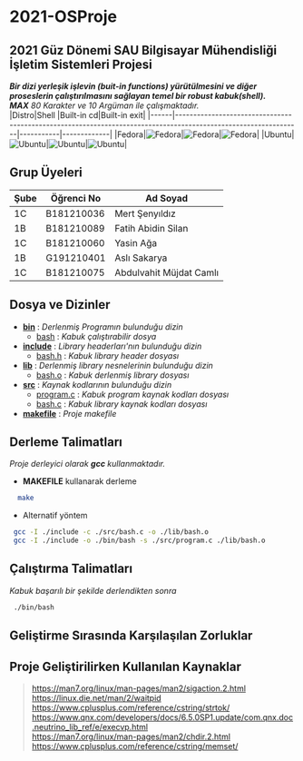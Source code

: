 # 2021-OSProje
## 2021 Güz Dönemi SAU Bilgisayar Mühendisliği İşletim Sistemleri Projesi
__*Bir dizi yerleşik işlevin (buit-in functions) yürütülmesini ve diğer proseslerin çalıştırılmasını sağlayan temel bir robust kabuk(shell).*__
<br>
*__MAX__ 80 Karakter ve 10 Argüman ile çalışmaktadır.*
<br>
|Distro|Shell                                                                                                           |Built-in cd|Built-in exit|
|------|----------------------------------------------------------------------------------------------------------------|-----------|-------------|
|Fedora|![Fedora](https://user-images.githubusercontent.com/63149243/145039032-be00fdc2-7245-4696-836c-49b718c1fba2.png)|![Fedora](https://user-images.githubusercontent.com/63149243/145039034-b86daab8-9f11-4f9e-b69a-5c45c3d1db66.png)|![Fedora](https://user-images.githubusercontent.com/63149243/145039037-44c0f245-d00f-4e58-bc02-a1a5f4a34ae9.png)|
|Ubuntu|![Ubuntu](https://user-images.githubusercontent.com/62845685/145042391-2b2b9804-55e7-4d9e-9107-3d7b626e5b6d.png)|![Ubuntu](https://user-images.githubusercontent.com/62845685/145042396-d49f425f-75ee-4ffc-85e4-d402e49d9647.png)|![Ubuntu](https://user-images.githubusercontent.com/62845685/145042397-728faf6b-d36d-4a34-94c1-22c00459e181.png)|

## Grup Üyeleri
|Şube|Öğrenci No|Ad Soyad                |
|----|----------|------------------------|
|1C  |B181210036 |Mert Şenyıldız         |
|1B  |B181210089 |Fatih Abidin Silan     |
|1C  |B181210060 |Yasin Ağa              |
|1B  |G191210401 |Aslı Sakarya           |
|1C  |B181210075 |Abdulvahit Müjdat Camlı|
## Dosya ve Dizinler
* [__bin__](https://github.com/MertSenyildiz/2021-OSProje/tree/master/bin) : *Derlenmiş Programın bulunduğu dizin*
  + [bash](https://github.com/MertSenyildiz/2021-OSProje/tree/master/bin/bash) : *Kabuk çalıştırabilir dosya*
* [__include__](https://github.com/MertSenyildiz/2021-OSProje/tree/master/include) : *Library headerları'nın bulunduğu dizin*
  + [bash.h](https://github.com/MertSenyildiz/2021-OSProje/tree/master/include/bash.h) : *Kabuk library header dosyası*
* [__lib__](https://github.com/MertSenyildiz/2021-OSProje/tree/master/lib) : *Derlenmiş library nesnelerinin bulunduğu dizin*
  + [bash.o](https://github.com/MertSenyildiz/2021-OSProje/tree/master/lib/bash.o) : *Kabuk derlenmiş library dosyası*
* [__src__](https://github.com/MertSenyildiz/2021-OSProje/tree/master/src) : *Kaynak kodlarının bulunduğu dizin*
  + [program.c](https://github.com/MertSenyildiz/2021-OSProje/tree/master/src/program.c) : *Kabuk program kaynak kodları dosyası*
  + [bash.c](https://github.com/MertSenyildiz/2021-OSProje/tree/master/src/bash.c) : *Kabuk library kaynak kodları dosyası*
* [__makefile__](https://github.com/MertSenyildiz/2021-OSProje/tree/master/makefile) : *Proje makefile*
## Derleme Talimatları
*Proje derleyici olarak __gcc__ kullanmaktadır.*
* __MAKEFILE__ kullanarak derleme
```bash
  make 
```
* Alternatif yöntem
 ```bash
  gcc -I ./include -c ./src/bash.c -o ./lib/bash.o
  gcc -I ./include -o ./bin/bash -s ./src/program.c ./lib/bash.o
 ```
 ## Çalıştırma Talimatları
 *Kabuk başarılı bir şekilde derlendikten sonra*
 ```bash
  ./bin/bash
```
## Geliştirme Sırasında Karşılaşılan Zorluklar
## Proje Geliştirilirken Kullanılan Kaynaklar
> https://man7.org/linux/man-pages/man2/sigaction.2.html
> <br>
> https://linux.die.net/man/2/waitpid
> <br>
> https://www.cplusplus.com/reference/cstring/strtok/
> <br>
> https://www.qnx.com/developers/docs/6.5.0SP1.update/com.qnx.doc.neutrino_lib_ref/e/execvp.html
> <br>
> https://man7.org/linux/man-pages/man2/chdir.2.html
> <br>
> https://www.cplusplus.com/reference/cstring/memset/

